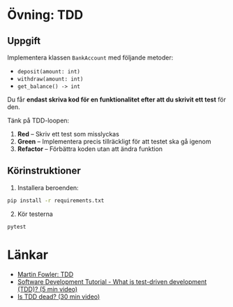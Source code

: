 # Övning: TDD

## Uppgift

Implementera klassen `BankAccount` med följande metoder:

- `deposit(amount: int)`
- `withdraw(amount: int)`
- `get_balance() -> int`

Du får **endast skriva kod för en funktionalitet efter att du skrivit ett test** för den.

Tänk på TDD-loopen:
1. **Red** – Skriv ett test som misslyckas
2. **Green** – Implementera precis tillräckligt för att testet ska gå igenom
3. **Refactor** – Förbättra koden utan att ändra funktion

## Körinstruktioner

1. Installera beroenden:

```bash
pip install -r requirements.txt
```

2. Kör testerna
```bash
pytest
```

# Länkar
- [Martin Fowler: TDD](https://martinfowler.com/bliki/TestDrivenDevelopment.html)
- [Software Development Tutorial - What is test-driven development (TDD)? (5 min video)](https://www.youtube.com/watch?v=QCif_-r8eK4)
- [Is TDD dead? (30 min video)](https://www.youtube.com/watch?v=z9quxZsLcfo)
